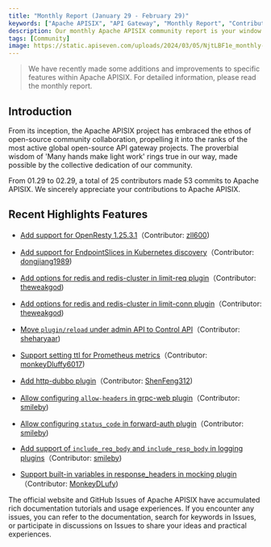 ```yaml
---
title: "Monthly Report (January 29 - February 29)"
keywords: ["Apache APISIX", "API Gateway", "Monthly Report", "Contributor"]
description: Our monthly Apache APISIX community report is your window into the project's weekly developments. It is a tool to facilitate your seamless integration into the Apache APISIX community, ensuring that you stay well-informed and actively involved.
tags: [Community]
image: https://static.apiseven.com/uploads/2024/03/05/NjtLBF1e_monthly-02-en.png
---
```


> We have recently made some additions and improvements to specific features within Apache APISIX. For detailed information, please read the monthly report.
<!--truncate-->

## Introduction

From its inception, the Apache APISIX project has embraced the ethos of open-source community collaboration, propelling it into the ranks of the most active global open-source API gateway projects. The proverbial wisdom of 'Many hands make light work' rings true in our way, made possible by the collective dedication of our community.

From 01.29 to 02.29, a total of 25 contributors made 53 commits to Apache APISIX. We sincerely appreciate your contributions to Apache APISIX.

## Recent Highlights Features

- [Add support for OpenResty 1.25.3.1](https://github.com/apache/apisix/pull/10887)（Contributor: [zll600](https://github.com/zll600))

- [Add support for EndpointSlices in Kubernetes discovery](https://github.com/apache/apisix/pull/10916)（Contributor: [dongjiang1989](https://github.com/dongjiang1989))

- [Add options for redis and redis-cluster in limit-req plugin](https://github.com/apache/apisix/pull/10874)（Contributor: [theweakgod](https://github.com/theweakgod))

- [Add options for redis and redis-cluster in limit-conn plugin](https://github.com/apache/apisix/pull/10866)（Contributor: [theweakgod](https://github.com/theweakgod))

- [Move `plugin/reload` under admin API to Control API](https://github.com/apache/apisix/pull/10905)（Contributor: [sheharyaar](https://github.com/sheharyaar))

- [Support setting ttl for Prometheus metrics](https://github.com/apache/apisix/pull/10869)（Contributor: [monkeyDluffy6017](https://github.com/monkeyDluffy6017))

- [Add http-dubbo plugin](https://github.com/apache/apisix/pull/10703)（Contributor: [ShenFeng312](https://github.com/ShenFeng312))

- [Allow configuring `allow-headers` in grpc-web plugin](https://github.com/apache/apisix/pull/10904)（Contributor: [smileby](https://github.com/smileby))

- [Allow configuring `status_code` in forward-auth plugin](https://github.com/apache/apisix/pull/10898)（Contributor: [smileby](https://github.com/smileby))

- [Add support of `include_req_body` and `include_resp_body` in logging plugins](https://github.com/apache/apisix/pull/10888)（Contributor: [smileby](https://github.com/smileby))

- [Support built-in variables in response_headers in mocking plugin](https://github.com/apache/apisix/pull/10872)（Contributor: [MonkeyDLufy](https://github.com/MonkeyDLufy))

The official website and GitHub Issues of Apache APISIX have accumulated rich documentation tutorials and usage experiences. If you encounter any issues, you can refer to the documentation, search for keywords in Issues, or participate in discussions on Issues to share your ideas and practical experiences.
